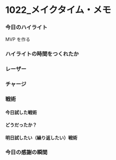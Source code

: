# 1022\_メイクタイム・メモ

### 今日のハイライト

MVP を作る

### ハイライトの時間をつくれたか

### レーザー

### チャージ

### 戦術

#### 今日試した戦術

#### どうだったか？

#### 明日試したい（繰り返したい）戦術

### 今日の感謝の瞬間
